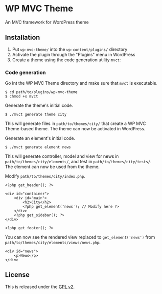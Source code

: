 # WP MVC Theme

An MVC framework for WordPress theme

## Installation

1. Put `wp-mvc-theme/` into the `wp-content/plugins/` directory
2. Activate the plugin through the "Plugins" menu in WordPress
3. Create a theme using the code generation utility `mvct`:

### Code generation

Go int the WP MVC Theme directory and make sure that `mvct` is executable.

    $ cd path/to/plugins/wp-mvc-theme
    $ chmod +x mvct

Generate the theme's initial code.

    $ ./mvct generate theme city

This will generate files in `path/to/themes/city/` that create a WP MVC Theme-based theme. The theme can now be activated in WordPress.

Generate an element's initial code.

    $ ./mvct generate element news

This will generate controller, model and view for news in `path/to/themes/city/elements/`, and test in `path/to/themes/city/tests/`. The element can now be used from the theme.

Modify `path/to/themes/city/index.php`.

```html+php:path/to/theme/city/index.php
<?php get_header(); ?>

<div id="container">
    <div id="main">
        <h2>City</h2>
        <?php get_element('news'); // Modify here ?>
    </div>
    <?php get_sidebar(); ?>
</div>

<?php get_footer(); ?>
```

You can now see the rendered view replaced to `get_element('news')` from `path/to/themes/city/elements/views/news.php`.

```html+php:path/to/theme/city/elements/views/news.php
<div id="news">
    <p>News</p>
</div>
```

## License

This is released under the [GPL v2][1].

[1]: http://www.gnu.org/licenses/gpl-2.0.html
